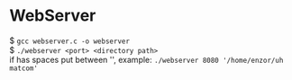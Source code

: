 # WebServer

$ ```gcc webserver.c -o webserver```  
$ ```./webserver <port> <directory path>```  
if <directory path> has spaces put between '', example: ```./webserver 8080 '/home/enzor/uh matcom'```
